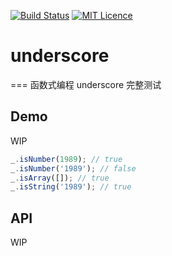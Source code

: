 [![Build Status](https://travis-ci.org/Aladdin-ADD/underscore.svg?branch=master)](https://travis-ci.org/Aladdin-ADD/underscore)
[![MIT Licence](https://badges.frapsoft.com/os/mit/mit.svg)](https://opensource.org/licenses/mit-license.php)   
# underscore
===
函数式编程 underscore 完整测试

## Demo
WIP
```js
_.isNumber(1989); // true
_.isNumber('1989'); // false
_.isArray([]); // true
_.isString('1989'); // true
```
## API
WIP